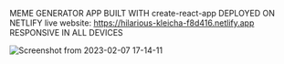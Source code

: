 MEME GENERATOR APP
BUILT WITH create-react-app
DEPLOYED ON NETLIFY
live website: https://hilarious-kleicha-f8d416.netlify.app
RESPONSIVE IN ALL DEVICES

![Screenshot from 2023-02-07 17-14-11](https://user-images.githubusercontent.com/114683429/217269008-cbdf1575-b34f-45c5-be80-4c827cc319ba.png)

